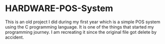 # HARDWARE-POS-System

This is an old project I did during my first year which is a simple
POS system using the C programming language. It is one of the things
that started my programming journey. I am recreating it since the original file got delete by accident.
